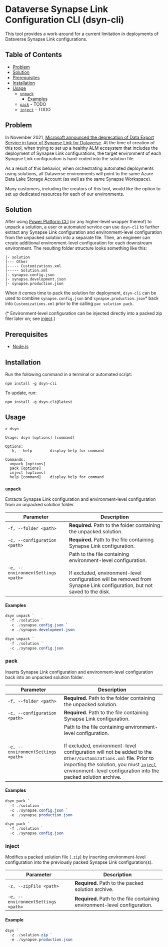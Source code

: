 # Dataverse Synapse Link Configuration CLI (dsyn-cli)

This tool provides a work-around for a current limitation in deployments of Dataverse Synapse Link configurations.

## Table of Contents

- [Problem](#problem)
- [Solution](#solution)
- [Prerequisites](#prerequisites)
- [Installation](#installation)
- [Usage](#usage)
  - [`unpack`](#unpack)
    - [Examples](#examples)
  - [`pack`](#pack) - TODO
  - [`inject`](#inject) - TODO

## Problem

In November 2021, [Microsoft announced the deprecation of Data Export Service in favor of Synapse Link for Dataverse](https://powerapps.microsoft.com/en-us/blog/do-more-with-data-from-data-export-service-to-azure-synapse-link-for-dataverse/). At the time of creation of this tool, when trying to set up a healthy ALM ecosystem that includes the deployment of Synapse Link configurations, the target environment of each Synapse Link configuration is hard-coded into the solution file.

As a result of this behavior, when orchestrating automated deployments using solutions, all Dataverse environments will point to the same Azure Data Lake Storage Account (as well as the same Synapse Workspace).

Many customers, including the creators of this tool, would like the option to set up dedicated resources for each of our environments.

## Solution

After using [Power Platform CLI](https://learn.microsoft.com/en-us/power-platform/developer/cli/introduction) (or any higher-level wrapper thereof) to unpack a solution, a user or automated service can use `dsyn-cli` to further extract any Synapse Link configuration and environment-level configuration from the unpacked solution into a separate file. Then, an engineer can create additional environment-level configuration for each downstream environment. The resulting folder structure looks something like this:

```
|- solution
|--- Other
|----- Customizations.xml
|----- Solution.xml
|- synapse.config.json
|- synapse.development.json
|- synapse.production.json
```

When it comes time to pack the solution for deployment, `dsyn-cli` can be used to combine `synapse.config.json` and `synapse.production.json`\* back into `Customizations.xml` prior to the calling `pac solution pack`.

(\* Environment-level configuration can be injected directly into a packed zip filer later on; see [inject](#inject).)

## Prerequisites

- [Node.js](https://nodejs.org/en/)

## Installation

Run the following command in a terminal or automated script:

```
npm install -g dsyn-cli
```

To update, run:

```
npm install -g dsyn-cli@latest
```

## Usage

```
> dsyn

Usage: dsyn [options] [command]

Options:
  -h, --help        display help for command

Commands:
  unpack [options]
  pack [options]
  inject [options]
  help [command]    display help for command
```

### `unpack`

Extracts Synapse Link configuration and environment-level configuration from an unpacked solution folder.

| Parameter                          | Description                                                                                                                                                                                     |
| ---------------------------------- | ----------------------------------------------------------------------------------------------------------------------------------------------------------------------------------------------- |
| `-f, --folder <path>`              | **Required.** Path to the folder containing the unpacked solution.                                                                                                                              |
| `-c, --configuration <path>`       | **Required.** Path to the file containing Synapse Link configuration.                                                                                                                           |
| `-e, --environmentSettings <path>` | Path to the file containing environment-level configuration. <br/><br/>If excluded, environment-level configuration will be removed from Synapse Link configuration, but not saved to the disk. |

#### Examples

```powershell
dsyn unpack `
  -f ./solution `
  -c ./synapse.config.json `
  -e ./synapse.development.json
```

```powershell
dsyn unpack `
  -f ./solution `
  -c ./synapse.config.json
```

### pack

Inserts Synapse Link configuration and environment-level configuration back into an unpacked solution folder.

| Parameter                          | Description                                                                                                                                                                                                                                                                                                   |
| ---------------------------------- | ------------------------------------------------------------------------------------------------------------------------------------------------------------------------------------------------------------------------------------------------------------------------------------------------------------- |
| `-f, --folder <path>`              | **Required.** Path to the folder containing the unpacked solution.                                                                                                                                                                                                                                            |
| `-c, --configuration <path>`       | **Required.** Path to the file containing Synapse Link configuration.                                                                                                                                                                                                                                         |
| `-e, --environmentSettings <path>` | Path to the file containing environment-level configuration. <br/><br/>If excluded, environment-level configuration will not be added to the `Other/Customizations.xml` file. Prior to importing the solution, you must [`inject`](#inject) environment-level configuration into the packed solution archive. |

#### Examples

```powershell
dsyn pack `
  -f ./solution `
  -c ./synapse.config.json `
  -e ./synapse.production.json
```

```powershell
dsyn pack `
  -f ./solution `
  -c ./synapse.config.json
```

### inject

Modifies a packed solution file (`.zip`) by inserting environment-level configuration into the previously packed Synapse Link configuration(s).

| Parameter                          | Description                                                                |
| ---------------------------------- | -------------------------------------------------------------------------- |
| `-z, --zipFile <path>`             | **Required.** Path to the packed solution archive.                         |
| `-e, --environmentSettings <path>` | **Required.** Path to the file containing environment-level configuration. |

#### Example

```powershell
dsyn `
  -z ./solution.zip `
  -e ./synapse.production.json
```
